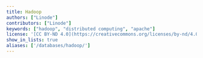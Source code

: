 ```yaml
---
title: Hadoop
authors: ["Linode"]
contributors: ["Linode"]
keywords: ["hadoop", "distributed computing", "apache"]
license: '[CC BY-ND 4.0](https://creativecommons.org/licenses/by-nd/4.0)'
show_in_lists: true
aliases: ['/databases/hadoop/']
---
```


